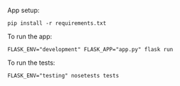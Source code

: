 App setup:

    pip install -r requirements.txt

To run the app:

    FLASK_ENV="development" FLASK_APP="app.py" flask run

To run the tests:

    FLASK_ENV="testing" nosetests tests
